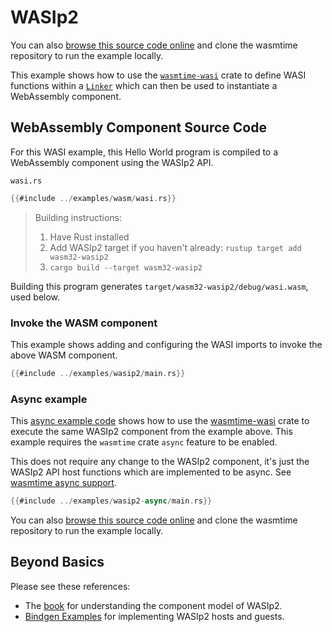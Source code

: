 # WASIp2

You can also [browse this source code online][code] and clone the wasmtime
repository to run the example locally.

[code]: https://github.com/bytecodealliance/wasmtime/blob/main/examples/wasip2/main.rs

This example shows how to use the [`wasmtime-wasi`] crate to define WASI
functions within a [`Linker`] which can then be used to instantiate a
WebAssembly component.

[`wasmtime-wasi`]: https://crates.io/crates/wasmtime-wasi
[`Linker`]: https://docs.rs/wasmtime/*/wasmtime/struct.Linker.html

## WebAssembly Component Source Code

For this WASI example, this Hello World program is compiled to a WebAssembly component using the WASIp2 API.

`wasi.rs`
```rust
{{#include ../examples/wasm/wasi.rs}}
```

> Building instructions:
> 1. Have Rust installed
> 2. Add WASIp2 target if you haven't already: `rustup target add wasm32-wasip2`
> 3. `cargo build --target wasm32-wasip2`

Building this program generates `target/wasm32-wasip2/debug/wasi.wasm`, used below.

### Invoke the WASM component

This example shows adding and configuring the WASI imports to invoke the above WASM component.

<!-- langtabs-start -->

```rust
{{#include ../examples/wasip2/main.rs}}
```

<!-- langtabs-end -->

### Async example

This [async example code][code2] shows how to use the [wasmtime-wasi][`wasmtime-wasi`] crate to
execute the same WASIp2 component from the example above. This example requires the `wasmtime` crate `async` feature to be enabled.

This does not require any change to the WASIp2 component, it's just the WASIp2 API host functions which are implemented to be async. See [wasmtime async support](https://docs.wasmtime.dev/api/wasmtime/struct.Config.html#method.async_support).

[code2]: https://github.com/bytecodealliance/wasmtime/blob/main/examples/wasip2-async/main.rs
[`wasmtime-wasi`]: https://docs.rs/wasmtime-wasi/*/wasmtime_wasi/preview2/index.html

<!-- langtabs-start -->

```rust
{{#include ../examples/wasip2-async/main.rs}}
```

<!-- langtabs-end -->

You can also [browse this source code online][code2] and clone the wasmtime
repository to run the example locally.

## Beyond Basics

Please see these references:
* The [book](https://component-model.bytecodealliance.org) for understanding the component model of WASIp2.
* [Bindgen Examples](https://docs.rs/wasmtime/latest/wasmtime/component/bindgen_examples/index.html) for implementing WASIp2 hosts and guests.
